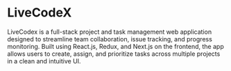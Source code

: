 # LiveCodeX
LiveCodex is a full-stack project and task management web application designed to streamline team collaboration, issue tracking, and progress monitoring. Built using React.js, Redux, and Next.js on the frontend, the app allows users to create, assign, and prioritize tasks across multiple projects in a clean and intuitive UI.
